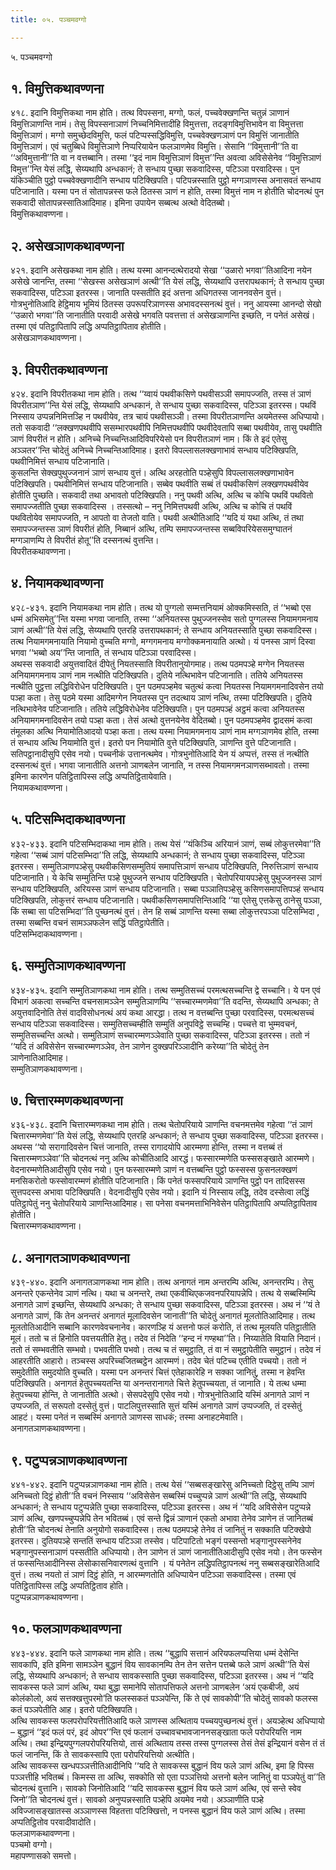 ```yaml
---
title: ०५. पञ्चमवग्गो

---
```

५. पञ्चमवग्गो  


## १. विमुत्तिकथावण्णना

४१८. इदानि विमुत्तिकथा नाम होति। तत्थ विपस्सना, मग्गो, फलं, पच्चवेक्खणन्ति चतुन्नं ञाणानं विमुत्तिञाणन्ति नामं। तेसु विपस्सनाञाणं निच्चनिमित्तादीहि विमुत्तत्ता, तदङ्गविमुत्तिभावेन वा विमुत्तत्ता विमुत्तिञाणं। मग्गो समुच्छेदविमुत्ति, फलं पटिप्पस्सद्धिविमुत्ति, पच्चवेक्खणञाणं पन विमुत्तिं जानातीति विमुत्तिञाणं। एवं चतुब्बिधे विमुत्तिञाणे निप्परियायेन फलञाणमेव विमुत्ति। सेसानि ‘‘विमुत्तानी’’ति वा ‘‘अविमुत्तानी’’ति वा न वत्तब्बानि। तस्मा ‘‘इदं नाम विमुत्तिञाणं विमुत्त’’न्ति अवत्वा अविसेसेनेव ‘‘विमुत्तिञाणं विमुत्त’’न्ति येसं लद्धि, सेय्यथापि अन्धकानं; ते सन्धाय पुच्छा सकवादिस्स, पटिञ्ञा परवादिस्स। पुन यंकिञ्चीति पुट्ठो पच्चवेक्खणादीनि सन्धाय पटिक्खिपति। पटिपन्नस्साति पुट्ठो मग्गञाणस्स अनासवतं सन्धाय पटिजानाति। यस्मा पन तं सोतापन्नस्स फले ठितस्स ञाणं न होति, तस्मा विमुत्तं नाम न होतीति चोदनत्थं पुन सकवादी सोतापन्नस्सातिआदिमाह। इमिना उपायेन सब्बत्थ अत्थो वेदितब्बो।  
विमुत्तिकथावण्णना।  


## २. असेखञाणकथावण्णना

४२१. इदानि असेखकथा नाम होति। तत्थ यस्मा आनन्दत्थेरादयो सेखा ‘‘उळारो भगवा’’तिआदिना नयेन असेखे जानन्ति, तस्मा ‘‘सेखस्स असेखञाणं अत्थी’’ति येसं लद्धि, सेय्यथापि उत्तरापथकानं; ते सन्धाय पुच्छा सकवादिस्स, पटिञ्ञा इतरस्स। जानाति पस्सतीति इदं अत्तना अधिगतस्स जाननवसेन वुत्तं। गोत्रभुनोतिआदि हेट्ठिमाय भूमियं ठितस्स उपरूपरिञाणस्स अभावदस्सनत्थं वुत्तं। ननु आयस्मा आनन्दो सेखो ‘‘उळारो भगवा’’ति जानातीति परवादी असेखे भगवति पवत्तत्ता तं असेखञाणन्ति इच्छति, न पनेतं असेखं। तस्मा एवं पतिट्ठापितापि लद्धि अप्पतिट्ठापिताव होतीति।  
असेखञाणकथावण्णना।  


## ३. विपरीतकथावण्णना

४२४. इदानि विपरीतकथा नाम होति। तत्थ ‘‘य्वायं पथवीकसिणे पथवीसञ्ञी समापज्जति, तस्स तं ञाणं विपरीतञाण’’न्ति येसं लद्धि, सेय्यथापि अन्धकानं, ते सन्धाय पुच्छा सकवादिस्स, पटिञ्ञा इतरस्स। पथविं निस्साय उप्पन्ननिमित्तञ्हि न पथवीयेव, तत्र चायं पथवीसञ्ञी। तस्मा विपरीतञाणन्ति अयमेतस्स अधिप्पायो। ततो सकवादी ‘‘लक्खणपथवीपि ससम्भारपथवीपि निमित्तपथवीपि पथवीदेवतापि सब्बा पथवीयेव, तासु पथवीति ञाणं विपरीतं न होति। अनिच्चे निच्चन्तिआदिविपरियेसो पन विपरीतञाणं नाम। किं ते इदं एतेसु अञ्ञतर’’न्ति चोदेतुं अनिच्चे निच्चन्तिआदिमाह। इतरो विपल्लासलक्खणाभावं सन्धाय पटिक्खिपति, पथवीनिमित्तं सन्धाय पटिजानाति।  
कुसलन्ति सेक्खपुथुज्जनानं ञाणं सन्धाय वुत्तं। अत्थि अरहतोति पञ्हेसुपि विपल्लासलक्खणाभावेन पटिक्खिपति। पथवीनिमित्तं सन्धाय पटिजानाति। सब्बेव पथवीति सब्बं तं पथवीकसिणं लक्खणपथवीयेव होतीति पुच्छति। सकवादी तथा अभावतो पटिक्खिपति। ननु पथवी अत्थि, अत्थि च कोचि पथविं पथवितो समापज्जतीति पुच्छा सकवादिस्स । तस्सत्थो – ननु निमित्तपथवी अत्थि, अत्थि च कोचि तं पथविं पथवितोयेव समापज्जति, न आपतो वा तेजतो वाति। पथवी अत्थीतिआदि ‘‘यदि यं यथा अत्थि, तं तथा समापज्जन्तस्स ञाणं विपरीतं होति, निब्बानं अत्थि, तम्पि समापज्जन्तस्स सब्बविपरियेससमुग्घातनं मग्गञाणम्पि ते विपरीतं होतू’’ति दस्सनत्थं वुत्तन्ति।  
विपरीतकथावण्णना।  


## ४. नियामकथावण्णना

४२८-४३१. इदानि नियामकथा नाम होति। तत्थ यो पुग्गलो सम्मत्तनियामं ओक्कमिस्सति, तं ‘‘भब्बो एस धम्मं अभिसमेतु’’न्ति यस्मा भगवा जानाति, तस्मा ‘‘अनियतस्स पुथुज्जनस्सेव सतो पुग्गलस्स नियामगमनाय ञाणं अत्थी’’ति येसं लद्धि, सेय्यथापि एतरहि उत्तरापथकानं; ते सन्धाय अनियतस्साति पुच्छा सकवादिस्स। तत्थ नियामगमनायाति नियामो वुच्चति मग्गो, मग्गगमनाय मग्गोक्कमनायाति अत्थो। यं पनस्स ञाणं दिस्वा भगवा ‘‘भब्बो अय’’न्ति जानाति, तं सन्धाय पटिञ्ञा परवादिस्स।  
अथस्स सकवादी अयुत्तवादितं दीपेतुं नियतस्साति विपरीतानुयोगमाह। तत्थ पठमपञ्हे मग्गेन नियतस्स अनियामगमनाय ञाणं नाम नत्थीति पटिक्खिपति। दुतिये नत्थिभावेन पटिजानाति। ततिये अनियतस्स नत्थीति पुट्ठत्ता लद्धिविरोधेन पटिक्खिपति। पुन पठमपञ्हमेव चतुत्थं कत्वा नियतस्स नियामगमनादिवसेन तयो पञ्हा कता। तेसु पठमे यस्मा आदिमग्गेन नियतस्स पुन तदत्थाय ञाणं नत्थि, तस्मा पटिक्खिपति। दुतिये नत्थिभावेनेव पटिजानाति। ततिये लद्धिविरोधेनेव पटिक्खिपति। पुन पठमपञ्हं अट्ठमं कत्वा अनियतस्स अनियामगमनादिवसेन तयो पञ्हा कता। तेसं अत्थो वुत्तनयेनेव वेदितब्बो। पुन पठमपञ्हमेव द्वादसमं कत्वा तंमूलका अत्थि नियामोतिआदयो पञ्हा कता। तत्थ यस्मा नियामगमनाय ञाणं नाम मग्गञाणमेव होति, तस्मा तं सन्धाय अत्थि नियामोति वुत्तं। इतरो पन नियामोति वुत्ते पटिक्खिपति, ञाणन्ति वुत्ते पटिजानाति। सतिपट्ठानादीसुपि एसेव नयो। पच्चनीकं उत्तानत्थमेव। गोत्रभुनोतिआदि येन यं अप्पत्तं, तस्स तं नत्थीति दस्सनत्थं वुत्तं। भगवा जानातीति अत्तनो ञाणबलेन जानाति, न तस्स नियामगमनञाणसब्भावतो। तस्मा इमिना कारणेन पतिट्ठितापिस्स लद्धि अप्पतिट्ठितायेवाति।  
नियामकथावण्णना।  


## ५. पटिसम्भिदाकथावण्णना

४३२-४३३. इदानि पटिसम्भिदाकथा नाम होति। तत्थ येसं ‘‘यंकिञ्चि अरियानं ञाणं, सब्बं लोकुत्तरमेवा’’ति गहेत्वा ‘‘सब्बं ञाणं पटिसम्भिदा’’ति लद्धि, सेय्यथापि अन्धकानं; ते सन्धाय पुच्छा सकवादिस्स, पटिञ्ञा इतरस्स। सम्मुतिञाणपञ्हेसु पथवीकसिणसम्मुतियं समापत्तिञाणं सन्धाय पटिक्खिपति, निरुत्तिञाणं सन्धाय पटिजानाति। ये केचि सम्मुतिन्ति पञ्हे पुथुज्जने सन्धाय पटिक्खिपति। चेतोपरियायपञ्हेसु पुथुज्जनस्स ञाणं सन्धाय पटिक्खिपति, अरियस्स ञाणं सन्धाय पटिजानाति। सब्बा पञ्ञातिपञ्हेसु कसिणसमापत्तिपञ्हं सन्धाय पटिक्खिपति, लोकुत्तरं सन्धाय पटिजानाति। पथवीकसिणसमापत्तिन्तिआदि ‘‘या एतेसु एत्तकेसु ठानेसु पञ्ञा, किं सब्बा सा पटिसम्भिदा’’ति पुच्छनत्थं वुत्तं। तेन हि सब्बं ञाणन्ति यस्मा सब्बा लोकुत्तरपञ्ञा पटिसम्भिदा , तस्मा सब्बन्ति वचनं सामञ्ञफलेन सद्धिं पतिट्ठापेतीति।  
पटिसम्भिदाकथावण्णना।  


## ६. सम्मुतिञाणकथावण्णना

४३४-४३५. इदानि सम्मुतिञाणकथा नाम होति। तत्थ सम्मुतिसच्चं परमत्थसच्चन्ति द्वे सच्चानि। ये पन एवं विभागं अकत्वा सच्चन्ति वचनसामञ्ञेन सम्मुतिञाणम्पि ‘‘सच्चारम्मणमेवा’’ति वदन्ति, सेय्यथापि अन्धका; ते अयुत्तवादिनोति तेसं वादविसोधनत्थं अयं कथा आरद्धा। तत्थ न वत्तब्बन्ति पुच्छा परवादिस्स, परमत्थसच्चं सन्धाय पटिञ्ञा सकवादिस्स। सम्मुतिसच्चम्हीति सम्मुतिं अनुपविट्ठे सच्चम्हि। पच्चत्ते वा भुम्मवचनं, सम्मुतिसच्चन्ति अत्थो। सम्मुतिञाणं सच्चारम्मणञ्ञेवाति पुच्छा सकवादिस्स, पटिञ्ञा इतरस्स। ततो नं ‘‘यदि तं अविसेसेन सच्चारम्मणञ्ञेव, तेन ञाणेन दुक्खपरिञ्ञादीनि करेय्या’’ति चोदेतुं तेन ञाणेनातिआदिमाह।  
सम्मुतिञाणकथावण्णना।  


## ७. चित्तारम्मणकथावण्णना

४३६-४३८. इदानि चित्तारम्मणकथा नाम होति। तत्थ चेतोपरियाये ञाणन्ति वचनमत्तमेव गहेत्वा ‘‘तं ञाणं चित्तारम्मणमेवा’’ति येसं लद्धि, सेय्यथापि एतरहि अन्धकानं; ते सन्धाय पुच्छा सकवादिस्स, पटिञ्ञा इतरस्स। अथस्स ‘‘यो सरागादिवसेन चित्तं जानाति, तस्स रागादयोपि आरम्मणा होन्ति, तस्मा न वत्तब्बं तं चित्तारम्मणञ्ञेवा’’ति चोदनत्थं ननु अत्थि कोचीतिआदि आरद्धं। फस्सारम्मणेति फस्ससङ्खाते आरम्मणे। वेदनारम्मणेतिआदीसुपि एसेव नयो। पुन फस्सारम्मणे ञाणं न वत्तब्बन्ति पुट्ठो फस्सस्स फुसनलक्खणं मनसिकरोतो फस्सोवारम्मणं होतीति पटिजानाति। किं पनेतं फस्सपरियाये ञाणन्ति पुट्ठो पन तादिसस्स सुत्तपदस्स अभावा पटिक्खिपति। वेदनादीसुपि एसेव नयो। इदानि यं निस्साय लद्धि, तदेव दस्सेत्वा लद्धिं पतिट्ठापेतुं ननु चेतोपरियाये ञाणन्तिआदिमाह। सा पनेसा वचनमत्ताभिनिवेसेन पतिट्ठापितापि अप्पतिट्ठापिताव होतीति।  
चित्तारम्मणकथावण्णना।  


## ८. अनागतञाणकथावण्णना

४३९-४४०. इदानि अनागतञाणकथा नाम होति। तत्थ अनागतं नाम अन्तरम्पि अत्थि, अनन्तरम्पि। तेसु अनन्तरे एकन्तेनेव ञाणं नत्थि। यथा च अनन्तरे, तथा एकवीथिएकजवनपरियापन्नेपि। तत्थ ये सब्बस्मिम्पि अनागते ञाणं इच्छन्ति, सेय्यथापि अन्धका; ते सन्धाय पुच्छा सकवादिस्स, पटिञ्ञा इतरस्स। अथ नं ‘‘यं ते अनागते ञाणं, किं तेन अनन्तरं अनागतं मूलादिवसेन जानाती’’ति चोदेतुं अनागतं मूलतोतिआदिमाह। तत्थ मूलतोतिआदीनि सब्बानि कारणवेवचनानेव। कारणञ्हि यं अत्तनो फलं करोति, तं तत्थ मूलयति पतिट्ठातीति मूलं। ततो च तं हिनोति पवत्तयतीति हेतु। तदेव तं निदेति ‘‘हन्द नं गण्हथा’’ति। निय्यातेति वियाति निदानं। ततो तं सम्भवतीति सम्भवो। पभवतीति पभवो। तत्थ च तं समुट्ठाति, तं वा नं समुट्ठापेतीति समुट्ठानं। तदेव नं आहरतीति आहारो। तञ्चस्स अपरिच्चजितब्बट्ठेन आरम्मणं। तदेव चेतं पटिच्च एतीति पच्चयो। ततो नं समुदेतीति समुदयोति वुच्चति। यस्मा पन अनन्तरं चित्तं एतेहाकारेहि न सक्का जानितुं, तस्मा न हेवन्ति पटिक्खिपति। अनागतं हेतुपच्चयतन्ति या अनन्तरानागते चित्ते हेतुपच्चयता, तं जानाति। ये तत्थ धम्मा हेतुपच्चया होन्ति, ते जानातीति अत्थो। सेसपदेसुपि एसेव नयो। गोत्रभुनोतिआदि यस्मिं अनागते ञाणं न उप्पज्जति, तं सरूपतो दस्सेतुं वुत्तं। पाटलिपुत्तस्साति सुत्तं यस्मिं अनागते ञाणं उप्पज्जति, तं दस्सेतुं आहटं। यस्मा पनेतं न सब्बस्मिं अनागते ञाणस्स साधकं; तस्मा अनाहटमेवाति।  
अनागतञाणकथावण्णना।  


## ९. पटुप्पन्नञाणकथावण्णना

४४१-४४२. इदानि पटुप्पन्नञाणकथा नाम होति। तत्थ येसं ‘‘सब्बसङ्खारेसु अनिच्चतो दिट्ठेसु तम्पि ञाणं अनिच्चतो दिट्ठं होती’’ति वचनं निस्साय ‘‘अविसेसेन सब्बस्मिं पच्चुप्पन्ने ञाणं अत्थी’’ति लद्धि, सेय्यथापि अन्धकानं; ते सन्धाय पटुप्पन्नेति पुच्छा सकवादिस्स, पटिञ्ञा इतरस्स। अथ नं ‘‘यदि अविसेसेन पटुप्पन्ने ञाणं अत्थि, खणपच्चुप्पन्नेपि तेन भवितब्बं। एवं सन्ते द्विन्नं ञाणानं एकतो अभावा तेनेव ञाणेन तं जानितब्बं होती’’ति चोदनत्थं तेनाति अनुयोगो सकवादिस्स। तत्थ पठमपञ्हे तेनेव तं जानितुं न सक्काति पटिक्खेपो इतरस्स। दुतियपञ्हे सन्ततिं सन्धाय पटिञ्ञा तस्सेव। पटिपाटितो भङ्गं पस्सन्तो भङ्गानुपस्सनेनेव भङ्गानुपस्सनाञाणं पस्सतीति अधिप्पायो। तेन ञाणेन तं ञाणं जानातीतिआदीसुपि एसेव नयो। तेन फस्सेन तं फस्सन्तिआदीनिस्स लेसोकासनिवारणत्थं वुत्तानि । यं पनेतेन लद्धिपतिट्ठापनत्थं ननु सब्बसङ्खारेतिआदि वुत्तं। तत्थ नयतो तं ञाणं दिट्ठं होति, न आरम्मणतोति अधिप्पायेन पटिञ्ञा सकवादिस्स। तस्मा एवं पतिट्ठितापिस्स लद्धि अप्पतिट्ठिताव होति।  
पटुप्पन्नञाणकथावण्णना।  


## १०. फलञाणकथावण्णना

४४३-४४४. इदानि फले ञाणकथा नाम होति। तत्थ ‘‘बुद्धापि सत्तानं अरियफलप्पत्तिया धम्मं देसेन्ति सावकापि, इति इमिना सामञ्ञेन बुद्धानं विय सावकानम्पि तेन तेन सत्तेन पत्तब्बे फले ञाणं अत्थी’’ति येसं लद्धि, सेय्यथापि अन्धकानं; ते सन्धाय सावकस्साति पुच्छा सकवादिस्स, पटिञ्ञा इतरस्स। अथ नं ‘‘यदि सावकस्स फले ञाणं अत्थि, यथा बुद्धा समानेपि सोतापत्तिफले अत्तनो ञाणबलेन ‘अयं एकबीजी, अयं कोलंकोलो, अयं सत्तक्खत्तुपरमो’ति फलस्सकतं पञ्ञपेन्ति, किं ते एवं सावकोपी’’ति चोदेतुं सावको फलस्स कतं पञ्ञपेतीति आह। इतरो पटिक्खिपति।  
अत्थि सावकस्स फलपरोपरियत्तीतिआदि फले ञाणस्स अत्थिताय पच्चयपुच्छनत्थं वुत्तं। अयञ्हेत्थ अधिप्पायो – बुद्धानं ‘‘इदं फलं परं, इदं ओपर’’न्ति एवं फलानं उच्चावचभावजाननसङ्खाता फले परोपरियत्ति नाम अत्थि। तथा इन्द्रियपुग्गलपरोपरियत्तियो, तासं अत्थिताय तस्स तस्स पुग्गलस्स तेसं तेसं इन्द्रियानं वसेन तं तं फलं जानन्ति, किं ते सावकस्सापि एता परोपरियत्तियो अत्थीति।  
अत्थि सावकस्स खन्धपञ्ञत्तीतिआदीनिपि ‘‘यदि ते सावकस्स बुद्धानं विय फले ञाणं अत्थि, इमा हि पिस्स पञ्ञत्तीहि भवितब्बं। किमस्स ता अत्थि, सक्कोति सो एता पञ्ञत्तियो अत्तनो बलेन जानितुं वा पञ्ञपेतुं वा’’ति चोदनत्थं वुत्तानि। सावको जिनोतिआदि ‘‘यदि सावकस्स बुद्धानं विय फले ञाणं अत्थि, एवं सन्ते स्वेव जिनो’’ति चोदनत्थं वुत्तं। सावको अनुप्पन्नस्साति पञ्हेपि अयमेव नयो। अञ्ञाणीति पञ्हे अविज्जासङ्खातस्स अञ्ञाणस्स विहतत्ता पटिक्खित्तो, न पनस्स बुद्धानं विय फले ञाणं अत्थि। तस्मा अप्पतिट्ठितोव परवादीवादोति।  
फलञाणकथावण्णना।  
पञ्चमो वग्गो।  
महापण्णासको समत्तो।  